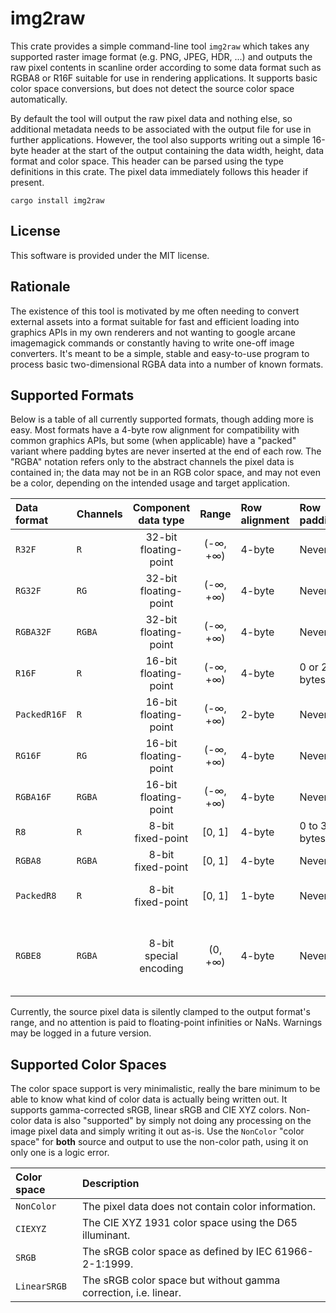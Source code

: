 # img2raw

This crate provides a simple command-line tool `img2raw` which takes any supported raster image format (e.g. PNG, JPEG, HDR, ...) and outputs the raw pixel contents in scanline order according to some data format such as RGBA8 or R16F suitable for use in rendering applications. It supports basic color space conversions, but does not detect the source color space automatically.

By default the tool will output the raw pixel data and nothing else, so additional metadata needs to be associated with the output file for use in further applications. However, the tool also supports writing out a simple 16-byte header at the start of the output containing the data width, height, data format and color space. This header can be parsed using the type definitions in this crate. The pixel data immediately follows this header if present.

    cargo install img2raw

## License

This software is provided under the MIT license.

## Rationale

The existence of this tool is motivated by me often needing to convert external assets into a format suitable for fast and efficient loading into graphics APIs in my own renderers and not wanting to google arcane imagemagick commands or constantly having to write one-off image converters. It's meant to be a simple, stable and easy-to-use program to process basic two-dimensional RGBA data into a number of known formats.

## Supported Formats

Below is a table of all currently supported formats, though adding more is easy. Most formats have a 4-byte row alignment for compatibility with common graphics APIs, but some (when applicable) have a "packed" variant where padding bytes are never inserted at the end of each row. The "RGBA" notation refers only to the abstract channels the pixel data is contained in; the data may not be in an RGB color space, and may not even be a color, depending on the intended usage and target application.

| Data format  | Channels |  Component data type   |  Range   | Row alignment | Row padding  | Notes                                           |
| :----------- | :------- | :--------------------: | :------: | :------------ | :----------- | :---------------------------------------------- |
| `R32F`       | `R`      | 32-bit floating-point  | (-∞, +∞) | 4-byte        | Never        |                                                 |
| `RG32F`      | `RG`     | 32-bit floating-point  | (-∞, +∞) | 4-byte        | Never        |                                                 |
| `RGBA32F`    | `RGBA`   | 32-bit floating-point  | (-∞, +∞) | 4-byte        | Never        |                                                 |
| `R16F`       | `R`      | 16-bit floating-point  | (-∞, +∞) | 4-byte        | 0 or 2 bytes |                                                 |
| `PackedR16F` | `R`      | 16-bit floating-point  | (-∞, +∞) | 2-byte        | Never        | Packed variant of `R16F`.                       |
| `RG16F`      | `RG`     | 16-bit floating-point  | (-∞, +∞) | 4-byte        | Never        |                                                 |
| `RGBA16F`    | `RGBA`   | 16-bit floating-point  | (-∞, +∞) | 4-byte        | Never        |                                                 |
| `R8`         | `R`      |   8-bit fixed-point    |  [0, 1]  | 4-byte        | 0 to 3 bytes |                                                 |
| `RGBA8`      | `RGBA`   |   8-bit fixed-point    |  [0, 1]  | 4-byte        | Never        |                                                 |
| `PackedR8`   | `R`      |   8-bit fixed-point    |  [0, 1]  | 1-byte        | Never        | Packed variant of `R8`.                         |
| `RGBE8`      | `RGBA`   | 8-bit special encoding | (0, +∞)  | 4-byte        | Never        | RGBE encoding, alpha channel contains exponent. |

Currently, the source pixel data is silently clamped to the output format's range, and no attention is paid to floating-point infinities or NaNs. Warnings may be logged in a future version.

## Supported Color Spaces

The color space support is very minimalistic, really the bare minimum to be able to know what kind of color data is actually being written out. It supports gamma-corrected sRGB, linear sRGB and CIE XYZ colors. Non-color data is also "supported" by simply not doing any processing on the image pixel data and simply writing it out as-is. Use the `NonColor` "color space" for **both** source and output to use the non-color path, using it on only one is a logic error.

| Color space  | Description                                                     |
| :----------- | :-------------------------------------------------------------- |
| `NonColor`   | The pixel data does not contain color information.              |
| `CIEXYZ`     | The CIE XYZ 1931 color space using the D65 illuminant.          |
| `SRGB`       | The sRGB color space as defined by IEC 61966-2-1:1999.          |
| `LinearSRGB` | The sRGB color space but without gamma correction, i.e. linear. |
